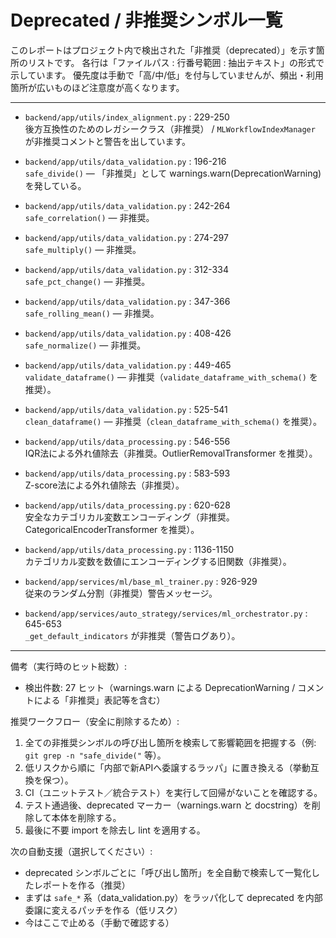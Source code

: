# Deprecated / 非推奨シンボル一覧

このレポートはプロジェクト内で検出された「非推奨（deprecated）」を示す箇所のリストです。
各行は「ファイルパス : 行番号範囲 : 抽出テキスト」の形式で示しています。
優先度は手動で「高/中/低」を付与していませんが、頻出・利用箇所が広いものほど注意度が高くなります。

---


- `backend/app/utils/index_alignment.py` : 229-250  
  後方互換性のためのレガシークラス（非推奨） / `MLWorkflowIndexManager` が非推奨コメントと警告を出しています。

- `backend/app/utils/data_validation.py` : 196-216  
  `safe_divide()` — 「非推奨」として warnings.warn(DeprecationWarning) を発している。

- `backend/app/utils/data_validation.py` : 242-264  
  `safe_correlation()` — 非推奨。

- `backend/app/utils/data_validation.py` : 274-297  
  `safe_multiply()` — 非推奨。

- `backend/app/utils/data_validation.py` : 312-334  
  `safe_pct_change()` — 非推奨。

- `backend/app/utils/data_validation.py` : 347-366  
  `safe_rolling_mean()` — 非推奨。

- `backend/app/utils/data_validation.py` : 408-426  
  `safe_normalize()` — 非推奨。

- `backend/app/utils/data_validation.py` : 449-465  
  `validate_dataframe()` — 非推奨（`validate_dataframe_with_schema()` を推奨）。

- `backend/app/utils/data_validation.py` : 525-541  
  `clean_dataframe()` — 非推奨（`clean_dataframe_with_schema()` を推奨）。

- `backend/app/utils/data_processing.py` : 546-556  
  IQR法による外れ値除去（非推奨。OutlierRemovalTransformer を推奨）。

- `backend/app/utils/data_processing.py` : 583-593  
  Z-score法による外れ値除去（非推奨）。

- `backend/app/utils/data_processing.py` : 620-628  
  安全なカテゴリカル変数エンコーディング（非推奨。CategoricalEncoderTransformer を推奨）。

- `backend/app/utils/data_processing.py` : 1136-1150  
  カテゴリカル変数を数値にエンコーディングする旧関数（非推奨）。

- `backend/app/services/ml/base_ml_trainer.py` : 926-929  
  従来のランダム分割（非推奨）警告メッセージ。

- `backend/app/services/auto_strategy/services/ml_orchestrator.py` : 645-653  
  `_get_default_indicators` が非推奨（警告ログあり）。

---

備考（実行時のヒット総数）:
- 検出件数: 27 ヒット（warnings.warn による DeprecationWarning / コメントによる「非推奨」表記等を含む）

推奨ワークフロー（安全に削除するため）:
1. 全ての非推奨シンボルの呼び出し箇所を検索して影響範囲を把握する（例: `git grep -n "safe_divide("` 等）。
2. 低リスクから順に「内部で新APIへ委譲するラッパ」に置き換える（挙動互換を保つ）。
3. CI（ユニットテスト／統合テスト）を実行して回帰がないことを確認する。
4. テスト通過後、deprecated マーカー（warnings.warn と docstring）を削除して本体を削除する。
5. 最後に不要 import を除去し lint を適用する。

次の自動支援（選択してください）:
- deprecated シンボルごとに「呼び出し箇所」を全自動で検索して一覧化したレポートを作る（推奨）  
- まずは `safe_*` 系（data_validation.py）をラッパ化して deprecated を内部委譲に変えるパッチを作る（低リスク）  
- 今はここで止める（手動で確認する）
